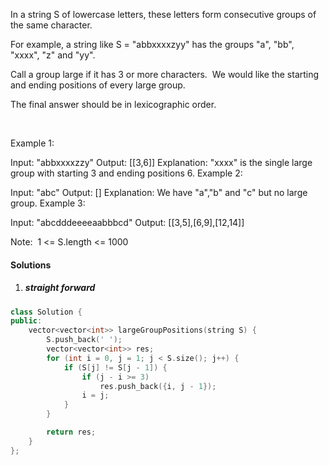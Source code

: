 In a string S of lowercase letters, these letters form consecutive groups of the same character.

For example, a string like S = "abbxxxxzyy" has the groups "a", "bb", "xxxx", "z" and "yy".

Call a group large if it has 3 or more characters.  We would like the starting and ending positions of every large group.

The final answer should be in lexicographic order.

 

Example 1:

Input: "abbxxxxzzy"
Output: [[3,6]]
Explanation: "xxxx" is the single large group with starting  3 and ending positions 6.
Example 2:

Input: "abc"
Output: []
Explanation: We have "a","b" and "c" but no large group.
Example 3:

Input: "abcdddeeeeaabbbcd"
Output: [[3,5],[6,9],[12,14]]
 

Note:  1 <= S.length <= 1000

#### Solutions

1. ##### straight forward

```cpp
class Solution {
public:
    vector<vector<int>> largeGroupPositions(string S) {
        S.push_back(' ');
        vector<vector<int>> res;
        for (int i = 0, j = 1; j < S.size(); j++) {
            if (S[j] != S[j - 1]) {
                if (j - i >= 3)
                    res.push_back({i, j - 1});
                i = j;
            }
        }

        return res;
    }
};
```